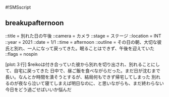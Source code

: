 #!SMSscript

## breakupafternoon

::title = 別れた日の午後
::camera = カメラ
::stage = ステージ
::location = INT
::year = 2021
::date = 1/1
::time = afternoon
::outline = その日の朝、大切な彼氏と別れ、一人になって戻ってきた。眠ることはできず、午後を迎えていた
::flags = nospin

[plot:３行]
$reikoは付き合っていた彼から別れを切り出され、別れることにして、自宅に戻ってきた
日中で、昼ご飯を食べながらだった。まだ日が沈むまで長い。なんとか時間を潰そうとするが、結局何もできず帰宅してしまった
別れるのが夜なら泣いて寝てしまえば明日なのに、と思いながらも、まだ終わらない今日をどう過ごせばいいか悩んだ
